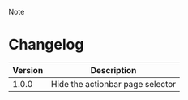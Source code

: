 > [!NOTE]
> # Changelog
> 
> | Version  | Description |
> | ------------- | ------------- |
> | 1.0.0  | Hide the actionbar page selector  |